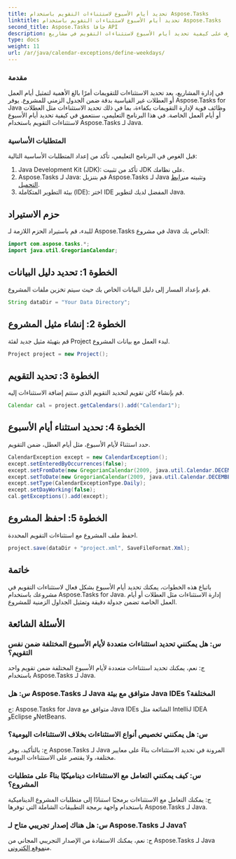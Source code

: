 ```yaml
---
title: تحديد أيام الأسبوع لاستثناءات التقويم باستخدام Aspose.Tasks
linktitle: تحديد أيام الأسبوع لاستثناءات التقويم باستخدام Aspose.Tasks
second_title: Aspose.Tasks جافا API
description: تعرف على كيفية تحديد أيام الأسبوع لاستثناءات التقويم في مشاريع Java باستخدام Aspose.Tasks لجدولة دقيقة للمشروع.
type: docs
weight: 11
url: /ar/java/calendar-exceptions/define-weekdays/
---
```

### مقدمة
في إدارة المشاريع، يعد تحديد الاستثناءات للتقويمات أمرًا بالغ الأهمية لتمثيل أيام العمل أو العطلات غير القياسية بدقة ضمن الجدول الزمني للمشروع. يوفر Aspose.Tasks for Java وظائف قوية لإدارة التقويمات بكفاءة، بما في ذلك تحديد الاستثناءات مثل العطلات أو أيام العمل الخاصة. في هذا البرنامج التعليمي، سنتعمق في كيفية تحديد أيام الأسبوع لاستثناءات التقويم باستخدام Aspose.Tasks لـ Java.
### المتطلبات الأساسية
قبل الغوص في البرنامج التعليمي، تأكد من إعداد المتطلبات الأساسية التالية:
1. Java Development Kit (JDK): تأكد من تثبيت JDK على نظامك.
2.  Aspose.Tasks لـ Java: قم بتنزيل Aspose.Tasks لـ Java وتثبيته من[رابط التحميل](https://releases.aspose.com/tasks/java/).
3. بيئة التطوير المتكاملة (IDE): اختر IDE المفضل لديك لتطوير Java.

## حزم الاستيراد
للبدء، قم باستيراد الحزم اللازمة لـ Aspose.Tasks في مشروع Java الخاص بك:
```java
import com.aspose.tasks.*;
import java.util.GregorianCalendar;

```

## الخطوة 1: تحديد دليل البيانات
قم بإعداد المسار إلى دليل البيانات الخاص بك حيث سيتم تخزين ملفات المشروع.
```java
String dataDir = "Your Data Directory";
```
## الخطوة 2: إنشاء مثيل المشروع
قم بتهيئة مثيل جديد لفئة Project لبدء العمل مع بيانات المشروع.
```java
Project project = new Project();
```
## الخطوة 3: تحديد التقويم
قم بإنشاء كائن تقويم لتحديد التقويم الذي ستتم إضافة الاستثناءات إليه.
```java
Calendar cal = project.getCalendars().add("Calendar1");
```
## الخطوة 4: تحديد استثناء أيام الأسبوع
حدد استثناءً لأيام الأسبوع، مثل أيام العطل، ضمن التقويم.
```java
CalendarException except = new CalendarException();
except.setEnteredByOccurrences(false);
except.setFromDate(new GregorianCalendar(2009, java.util.Calendar.DECEMBER, 24, 0, 0, 0).getTime());
except.setToDate(new GregorianCalendar(2009, java.util.Calendar.DECEMBER, 31, 23, 59, 0).getTime());
except.setType(CalendarExceptionType.Daily);
except.setDayWorking(false);
cal.getExceptions().add(except);
```
## الخطوة 5: احفظ المشروع
احفظ ملف المشروع مع استثناءات التقويم المحددة.
```java
project.save(dataDir + "project.xml", SaveFileFormat.Xml);
```

## خاتمة
باتباع هذه الخطوات، يمكنك تحديد أيام الأسبوع بشكل فعال لاستثناءات التقويم في مشروعك باستخدام Aspose.Tasks for Java. إدارة الاستثناءات مثل العطلات أو أيام العمل الخاصة تضمن جدولة دقيقة وتمثيل الجداول الزمنية للمشروع.
## الأسئلة الشائعة
### س: هل يمكنني تحديد استثناءات متعددة لأيام الأسبوع المختلفة ضمن نفس التقويم؟
ج: نعم، يمكنك تحديد استثناءات متعددة لأيام الأسبوع المختلفة ضمن تقويم واحد باستخدام Aspose.Tasks لـ Java.
### س: هل Aspose.Tasks لـ Java متوافق مع بيئة Java IDEs المختلفة؟
ج: Aspose.Tasks for Java متوافق مع Java IDEs الشائعة مثل IntelliJ IDEA وEclipse وNetBeans.
### س: هل يمكنني تخصيص أنواع الاستثناءات بخلاف الاستثناءات اليومية؟
ج: بالتأكيد، يوفر Aspose.Tasks لـ Java المرونة في تحديد الاستثناءات بناءً على معايير مختلفة، ولا يقتصر على الاستثناءات اليومية.
### س: كيف يمكنني التعامل مع الاستثناءات ديناميكيًا بناءً على متطلبات المشروع؟
ج: يمكنك التعامل مع الاستثناءات برمجيًا استنادًا إلى متطلبات المشروع الديناميكية باستخدام واجهة برمجة التطبيقات الشاملة التي توفرها Aspose.Tasks لـ Java.
### س: هل هناك إصدار تجريبي متاح لـ Aspose.Tasks لـ Java؟
 ج: نعم، يمكنك الاستفادة من الإصدار التجريبي المجاني من Aspose.Tasks لـ Java من[موقع إلكتروني](https://releases.aspose.com/).
